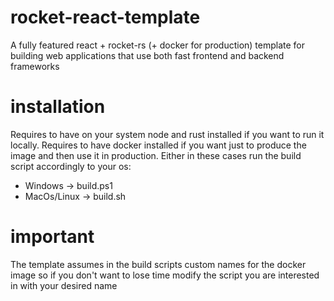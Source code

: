 # rocket-react-template
A fully featured react + rocket-rs (+ docker for production) template for building web applications that use both fast frontend and backend frameworks

# installation
Requires to have on your system node and rust installed if you want to run it locally.
Requires to have docker installed if you want just to produce the image and then use it in production.
Either in these cases run the build script accordingly to your os:
- Windows -> build.ps1
- MacOs/Linux -> build.sh

# important
The template assumes in the build scripts custom names for the docker image so if you don't want to lose time modify the script you are interested in with your desired name